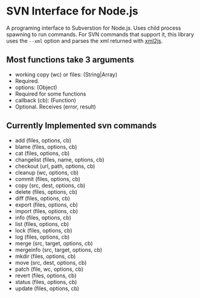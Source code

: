 SVN Interface for Node.js
=========================

A programing interface to Subverstion for Node.js. Uses child process spawning to run commands. 
For SVN commands that support it, this library uses the `--xml` option and parses the xml returned with 
[xml2js](https://github.com/Leonidas-from-XIV/node-xml2js).

Most functions take 3 arguments
------------------------------

 * working copy (wc) or files: (String|Array)
  * Required. 
 * options: (Object)
  * Required for some functions
 * callback (cb): (Function)
  * Optional. Receives (error, result)

Currently Implemented svn commands
----------------------------------

 * add (files, options, cb) 
 * blame (files, options, cb) 
 * cat (files, options, cb) 
 * changelist (files, name, options, cb) 
 * checkout (url, path, options, cb) 
 * cleanup (wc, options, cb) 
 * commit (files, options, cb) 
 * copy (src, dest, options, cb) 
 * delete (files, options, cb) 
 * diff (files, options, cb) 
 * export (files, options, cb) 
 * import (files, options, cb) 
 * info (files, options, cb) 
 * list (files, options, cb) 
 * lock (files, options, cb) 
 * log (files, options, cb) 
 * merge (src, target, options, cb) 
 * mergeinfo (src, target, options, cb) 
 * mkdir (files, options, cb) 
 * move (src, dest, options, cb) 
 * patch (file, wc, options, cb) 
 * revert (files, options, cb) 
 * status (files, options, cb) 
 * update (files, options, cb) 
